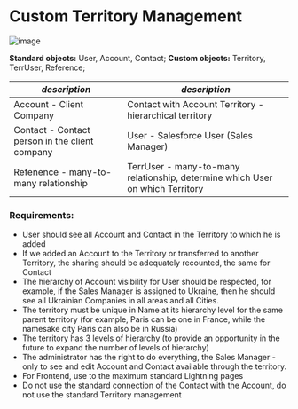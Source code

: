 # Custom Territory Management



![image](https://user-images.githubusercontent.com/38118062/62330586-c9de7d00-b4c1-11e9-97ab-2576ed961b83.png)




**Standard objects:** User, Account, Contact;	**Custom objects:** Territory, TerrUser, Reference;

 *description*|*description*
--|--| 
Account - Client Company                              | Contact with Account Territory - hierarchical territory
Contact - Contact person in the client company        | User - Salesforce User (Sales Manager)
Refenence - many-to-many relationship                 | TerrUser - many-to-many relationship, determine which User on which Territory


### **Requirements:**
- User should see all Account and Contact in the Territory to which he is added
- If we added an Account to the Territory or transferred to another Territory, the sharing should be adequately recounted, the same for Contact
- The hierarchy of Account visibility for User should be respected, for example, if the Sales Manager is assigned to Ukraine, then he should see all Ukrainian Companies in all areas and all Cities.
- The territory must be unique in Name at its hierarchy level for the same parent territory (for example, Paris can be one in France, while the namesake city Paris can also be in Russia)
- The territory has 3 levels of hierarchy (to provide an opportunity in the future to expand the number of levels of hierarchy)
- The administrator has the right to do everything, the Sales Manager - only to see and edit Account and Contact available through the territory.
- For Frontend, use to the maximum standard Lightning pages
- Do not use the standard connection of the Contact with the Account, do not use the standard Territory management
